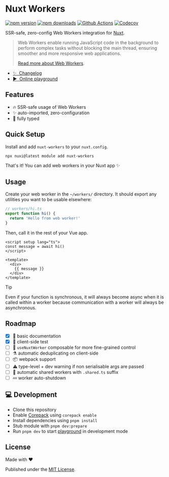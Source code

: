 # Nuxt Workers

[![npm version][npm-version-src]][npm-version-href]
[![npm downloads][npm-downloads-src]][npm-downloads-href]
[![Github Actions][github-actions-src]][github-actions-href]
[![Codecov][codecov-src]][codecov-href]

SSR-safe, zero-config Web Workers integration for [Nuxt](https://nuxt.com).

> Web Workers enable running JavaScript code in the background to perform complex tasks without blocking the main thread, ensuring smoother and more responsive web applications.
>
> [Read more about Web Workers](https://developer.mozilla.org/en-US/docs/Web/API/Web_Workers_API/Using_web_workers).

- [✨ &nbsp;Changelog](https://github.com/danielroe/nuxt-workers/blob/main/CHANGELOG.md)
- [▶️ &nbsp;Online playground](https://stackblitz.com/github/danielroe/nuxt-workers/tree/main/playground)

## Features

- 🔥 SSR-safe usage of Web Workers
- ✨ auto-imported, zero-configuration
- 💪 fully typed

## Quick Setup

Install and add `nuxt-workers` to your `nuxt.config`.

```bash
npx nuxi@latest module add nuxt-workers
```

That's it! You can add web workers in your Nuxt app ✨

## Usage

Create your web worker in the `~/workers/` directory. It should export any utilities you want to be usable elsewhere:

```ts
// workers/hi.ts
export function hi() {
  return 'Hello from web worker!'
}
```

Then, call it in the rest of your Vue app.

```vue
<script setup lang="ts">
const message = await hi()
</script>

<template>
  <div>
    {{ message }}
  </div>
</template>
```

> [!TIP]
> Even if your function is synchronous, it will always become async when it is called within a worker because communication with a worker will always be asynchronous.

## Roadmap

- [x] 📖 basic documentation
- [x] 🧪 client-side test
- [ ] 🧱 `useNuxtWorker` composable for more fine-grained control
- [ ] ⚗️ automatic deduplicating on client-side
- [ ] 📦 webpack support
- [ ] ⚠️ type-level + dev warning if non serialisable args are passed
- [ ] 🤝 automatic shared workers with `.shared.ts` suffix
- [ ] 💤 worker auto-shutdown

## 💻 Development

- Clone this repository
- Enable [Corepack](https://github.com/nodejs/corepack) using `corepack enable`
- Install dependencies using `pnpm install`
- Stub module with `pnpm dev:prepare`
- Run `pnpm dev` to start [playground](./playground) in development mode

## License

Made with ❤️

Published under the [MIT License](./LICENCE).

<!-- Badges -->

[npm-version-src]: https://img.shields.io/npm/v/nuxt-workers?style=flat-square
[npm-version-href]: https://npmjs.com/package/nuxt-workers
[npm-downloads-src]: https://img.shields.io/npm/dm/nuxt-workers?style=flat-square
[npm-downloads-href]: https://npm.chart.dev/nuxt-workers
[github-actions-src]: https://img.shields.io/github/actions/workflow/status/danielroe/nuxt-workers/ci.yml?branch=main
[github-actions-href]: https://github.com/danielroe/nuxt-workers/actions?query=workflow%3Aci
[codecov-src]: https://img.shields.io/codecov/c/gh/danielroe/nuxt-workers/main?style=flat-square
[codecov-href]: https://codecov.io/gh/danielroe/nuxt-workers
